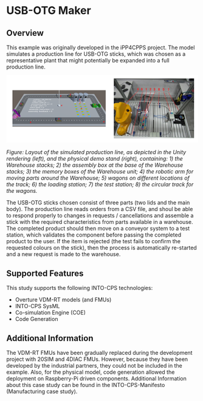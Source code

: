 # USB-OTG Maker

## Overview
This example was originally developed in the iPP4CPPS project. The model simulates a production line for USB-OTG sticks, which was chosen as a representative plant that might potentially be expanded into a full production line.

![Layout of the simulated production line, as depicted in the Unity rendering (left), and the physical demo stand (right), containing: 1) the Warehouse stacks; 2) the assembly box at the base of the Warehouse stacks; 3) the memory boxes of the Warehouse unit; 4) the robotic arm for moving parts around the Warehouse; 5) wagons on different locations of the track; 6) the loading station; 7) the test station; 8) the circular track for the wagons.](resources/Layout.png)

*Figure: Layout of the simulated production line, as depicted in the Unity rendering (left), and the physical demo stand (right), containing: 1) the Warehouse stacks; 2) the assembly box at the base of the Warehouse stacks; 3) the memory boxes of the Warehouse unit; 4) the robotic arm for moving parts around the Warehouse; 5) wagons on different locations of the track; 6) the loading station; 7) the test station; 8) the circular track for the wagons.*

The USB-OTG sticks chosen consist of three parts (two lids and the main body). The production line reads orders from a CSV file, and shoul be able to respond properly to changes in requests / cancellations and assemble a stick with the required characteristics from parts available in a warehouse. The completed product should then move on a conveyor system to a test station, which validates the component before passing the completed product to the user. If the item is rejected (the test fails to confirm the requested colours on the stick), then the process is automatically re-started and a new request is made to the warehouse.


## Supported Features
This study supports the following INTO-CPS technologies:

* Overture VDM-RT models (and FMUs)
* INTO-CPS SysML  
* Co-simulation Engine (COE)
* Code Generation

## Additional Information
The VDM-RT FMUs have been gradually replaced during the development project with 20SIM and 4DIAC FMUs. However, because they have been developed by the industrial partners, they could not be included in the example. Also, for the physical model, code generation allowed the deployment on Raspberry-Pi driven components. Additional Information about this case study can be found in the INTO-CPS-Manifesto (Manufacturing case study).